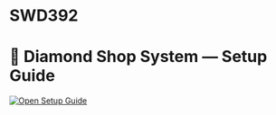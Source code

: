 # SWD392
# 💎 Diamond Shop System — Setup Guide

[![Open Setup Guide](https://img.shields.io/badge/Open%20Setup%20Guide-%F0%9F%93%9D-blueviolet?style=for-the-badge)](https://phong0210.github.io/SWD392/index.html)
